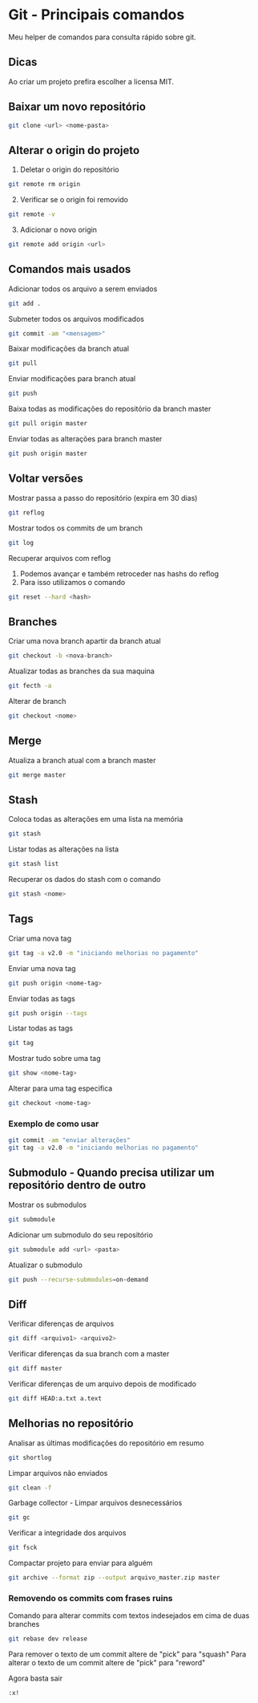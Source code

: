 # Git - Principais comandos

Meu helper de comandos para consulta rápido sobre git.

## Dicas

Ao criar um projeto prefira escolher a licensa MIT.

## Baixar um novo repositório

```bash
git clone <url> <nome-pasta>
```

## Alterar o origin do projeto

1. Deletar o origin do repositório

```bash
git remote rm origin
```

2. Verificar se o origin foi removido

```bash
git remote -v
```

3. Adicionar o novo origin

```bash
git remote add origin <url>
```

## Comandos mais usados

Adicionar todos os arquivo a serem enviados

```bash
git add .
```

Submeter todos os arquivos modificados
  
```bash
git commit -am "<mensagem>"
```
  
Baixar modificações da branch atual
  
```bash
git pull
```
  
Enviar modificações para branch atual
  
```bash
git push
```

Baixa todas as modificações do repositório da branch master

```bash
git pull origin master
```

Enviar todas as alterações para branch master

```bash
git push origin master
```

## Voltar versões

Mostrar passa a passo do repositório (expira em 30 dias)

```bash
git reflog
```

Mostrar todos os commits de um branch
    
```bash
git log
```

Recuperar arquivos com reflog

1. Podemos avançar e também retroceder nas hashs do reflog
2. Para isso utilizamos o comando
    
```bash
git reset --hard <hash>
```

## Branches

Criar uma nova branch apartir da branch atual

```bash
git checkout -b <nova-branch>
```

Atualizar todas as branches da sua maquina

```bash
git fecth -a
```

Alterar de branch

```bash
git checkout <nome>
```

## Merge

Atualiza a branch atual com a branch master

```bash
git merge master
```

## Stash

Coloca todas as alterações em uma lista na memória

```bash
git stash
```

Listar todas as alterações na lista

```bash
git stash list
```

Recuperar os dados do stash com o comando

```bash
git stash <nome>
```

## Tags

Criar uma nova tag

```bash
git tag -a v2.0 -m "iniciando melhorias no pagamento"
```

Enviar uma nova tag
```bash
git push origin <nome-tag>
```

Enviar todas as tags

```bash
git push origin --tags
```

Listar todas as tags

```bash
git tag
```

Mostrar tudo sobre uma tag

```bash
git show <nome-tag>
```

Alterar para uma tag especifica

```bash
git checkout <nome-tag>
```

### Exemplo de como usar

```bash
git commit -am "enviar alterações"
git tag -a v2.0 -m "iniciando melhorias no pagamento"
```

## Submodulo - Quando precisa utilizar um repositório dentro de outro

Mostrar os submodulos

```bash
git submodule
```

Adicionar um submodulo do seu repositório

```bash
git submodule add <url> <pasta>
```

Atualizar o submodulo

```bash
git push --recurse-submodules=on-demand
```

## Diff

Verificar diferenças de arquivos

```bash
git diff <arquivo1> <arquivo2>
```

Verificar diferenças da sua branch com a master

```bash
git diff master
```

Verificar diferenças de um arquivo depois de modificado

```bash
git diff HEAD:a.txt a.text
```

## Melhorias no repositório

Analisar as últimas modificações do repositório em resumo

```bash
git shortlog
```

Limpar arquivos não enviados

```bash
git clean -f
```

Garbage collector - Limpar arquivos desnecessários

```bash
git gc
```

Verificar a integridade dos arquivos

```bash
git fsck
```

Compactar projeto para enviar para alguém

```bash
git archive --format zip --output arquivo_master.zip master
```

### Removendo os commits com frases ruins 

Comando para alterar commits com textos indesejados em cima de duas branches

```bash
git rebase dev release
```
 
Para remover o texto de um commit altere de "pick" para "squash"
Para alterar o texto de um commit altere de "pick" para "reword"

Agora basta sair

```bash
:x!
```
